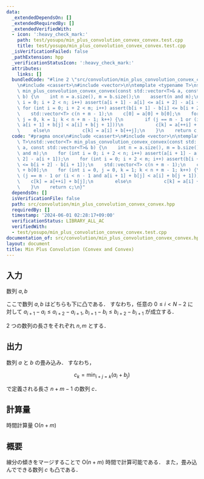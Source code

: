 ```yaml
---
data:
  _extendedDependsOn: []
  _extendedRequiredBy: []
  _extendedVerifiedWith:
  - icon: ':heavy_check_mark:'
    path: test/yosupo/min_plus_convolution_convex_convex.test.cpp
    title: test/yosupo/min_plus_convolution_convex_convex.test.cpp
  _isVerificationFailed: false
  _pathExtension: hpp
  _verificationStatusIcon: ':heavy_check_mark:'
  attributes:
    links: []
  bundledCode: "#line 2 \"src/convolution/min_plus_convolution_convex_convex.hpp\"\
    \n#include <cassert>\n#include <vector>\n\ntemplate <typename T>\nstd::vector<T>\
    \ min_plus_convolution_convex_convex(const std::vector<T>& a, const std::vector<T>&\
    \ b) {\n    int n = a.size(), m = b.size();\n    assert(n and m);\n    for (int\
    \ i = 0; i + 2 < n; i++) assert(a[i + 1] - a[i] <= a[i + 2] - a[i + 1]);\n   \
    \ for (int i = 0; i + 2 < m; i++) assert(b[i + 1] - b[i] <= b[i + 2] - b[i + 1]);\n\
    \    std::vector<T> c(n + m - 1);\n    c[0] = a[0] + b[0];\n    for (int i = 0,\
    \ j = 0, k = 1; k < n + m - 1; k++) {\n        if (j == m - 1 or (i < n - 1 and\
    \ a[i + 1] + b[j] < a[i] + b[j + 1]))\n            c[k] = a[++i] + b[j];\n   \
    \     else\n            c[k] = a[i] + b[++j];\n    }\n    return c;\n}\n"
  code: "#pragma once\n#include <cassert>\n#include <vector>\n\ntemplate <typename\
    \ T>\nstd::vector<T> min_plus_convolution_convex_convex(const std::vector<T>&\
    \ a, const std::vector<T>& b) {\n    int n = a.size(), m = b.size();\n    assert(n\
    \ and m);\n    for (int i = 0; i + 2 < n; i++) assert(a[i + 1] - a[i] <= a[i +\
    \ 2] - a[i + 1]);\n    for (int i = 0; i + 2 < m; i++) assert(b[i + 1] - b[i]\
    \ <= b[i + 2] - b[i + 1]);\n    std::vector<T> c(n + m - 1);\n    c[0] = a[0]\
    \ + b[0];\n    for (int i = 0, j = 0, k = 1; k < n + m - 1; k++) {\n        if\
    \ (j == m - 1 or (i < n - 1 and a[i + 1] + b[j] < a[i] + b[j + 1]))\n        \
    \    c[k] = a[++i] + b[j];\n        else\n            c[k] = a[i] + b[++j];\n\
    \    }\n    return c;\n}"
  dependsOn: []
  isVerificationFile: false
  path: src/convolution/min_plus_convolution_convex_convex.hpp
  requiredBy: []
  timestamp: '2024-06-01 02:28:17+09:00'
  verificationStatus: LIBRARY_ALL_AC
  verifiedWith:
  - test/yosupo/min_plus_convolution_convex_convex.test.cpp
documentation_of: src/convolution/min_plus_convolution_convex_convex.hpp
layout: document
title: Min Plus Convolution (Convex and Convex)
---
```


## 入力

数列 $a, b$ 

ここで数列 $a, b$ はどちらも下に凸である．
すなわち，任意の $0 \leq i \lt N - 2$ に対して $a _ {i + 1} - a _ i \leq a _ {i + 2} - a _ {i + 1},\ b _ {i + 1} - b _ i \leq b _ {i + 2} - b _ {i + 1}$ が成立する．

2 つの数列の長さをそれぞれ $n, m$ とする．

## 出力

数列 $a$ と $b$ の畳み込み．
すなわち，

$$
c _ k = \min _ {i + j = k} (a _ i + b _ j)
$$

で定義される長さ $n + m - 1$ の数列 $c$．

## 計算量

時間計算量 $\mathrm{O}(n + m)$

## 概要

線分の傾きをマージすることで $\mathrm{O}(n + m)$ 時間で計算可能である．
また，畳み込んでできる数列 $c$ も凸である．
